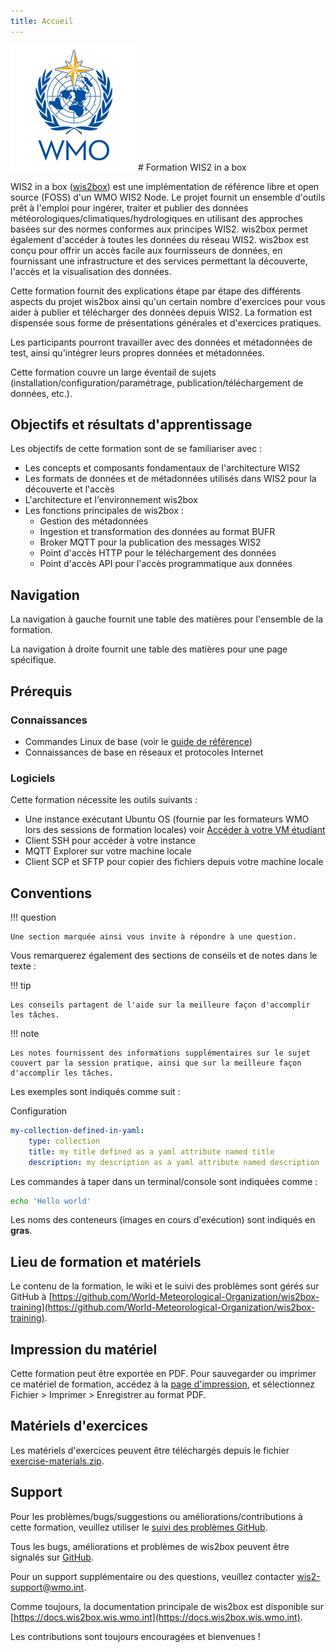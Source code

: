 ```yaml
---
title: Accueil
---
```


<img alt="WMO logo" src="../assets/img/wmo-logo.png" width="200">
# Formation WIS2 in a box

WIS2 in a box ([wis2box](https://docs.wis2box.wis.wmo.int)) est une implémentation de référence libre et open source (FOSS) d'un WMO WIS2 Node. Le projet fournit un ensemble d'outils prêt à l'emploi pour ingérer, traiter et publier des données météorologiques/climatiques/hydrologiques en utilisant des approches basées sur des normes conformes aux principes WIS2. wis2box permet également d'accéder à toutes les données du réseau WIS2. wis2box est conçu pour offrir un accès facile aux fournisseurs de données, en fournissant une infrastructure et des services permettant la découverte, l'accès et la visualisation des données.

Cette formation fournit des explications étape par étape des différents aspects du projet wis2box ainsi qu'un certain nombre d'exercices pour vous aider à publier et télécharger des données depuis WIS2. La formation est dispensée sous forme de présentations générales et d'exercices pratiques.

Les participants pourront travailler avec des données et métadonnées de test, ainsi qu'intégrer leurs propres données et métadonnées.

Cette formation couvre un large éventail de sujets (installation/configuration/paramétrage, publication/téléchargement de données, etc.).

## Objectifs et résultats d'apprentissage

Les objectifs de cette formation sont de se familiariser avec :

- Les concepts et composants fondamentaux de l'architecture WIS2
- Les formats de données et de métadonnées utilisés dans WIS2 pour la découverte et l'accès
- L'architecture et l'environnement wis2box
- Les fonctions principales de wis2box :
    - Gestion des métadonnées
    - Ingestion et transformation des données au format BUFR
    - Broker MQTT pour la publication des messages WIS2
    - Point d'accès HTTP pour le téléchargement des données
    - Point d'accès API pour l'accès programmatique aux données

## Navigation

La navigation à gauche fournit une table des matières pour l'ensemble de la formation.

La navigation à droite fournit une table des matières pour une page spécifique.

## Prérequis

### Connaissances

- Commandes Linux de base (voir le [guide de référence](cheatsheets/linux.md))
- Connaissances de base en réseaux et protocoles Internet

### Logiciels

Cette formation nécessite les outils suivants :

- Une instance exécutant Ubuntu OS (fournie par les formateurs WMO lors des sessions de formation locales) voir [Accéder à votre VM étudiant](practical-sessions/accessing-your-student-vm.md#introduction)
- Client SSH pour accéder à votre instance
- MQTT Explorer sur votre machine locale
- Client SCP et SFTP pour copier des fichiers depuis votre machine locale

## Conventions

!!! question

    Une section marquée ainsi vous invite à répondre à une question.

Vous remarquerez également des sections de conseils et de notes dans le texte :

!!! tip

    Les conseils partagent de l'aide sur la meilleure façon d'accomplir les tâches.

!!! note

    Les notes fournissent des informations supplémentaires sur le sujet couvert par la session pratique, ainsi que sur la meilleure façon d'accomplir les tâches.

Les exemples sont indiqués comme suit :

Configuration
``` {.yaml linenums="1"}
my-collection-defined-in-yaml:
    type: collection
    title: my title defined as a yaml attribute named title
    description: my description as a yaml attribute named description
```

Les commandes à taper dans un terminal/console sont indiquées comme :

```bash
echo 'Hello world'
```

Les noms des conteneurs (images en cours d'exécution) sont indiqués en **gras**.

## Lieu de formation et matériels

Le contenu de la formation, le wiki et le suivi des problèmes sont gérés sur GitHub à [https://github.com/World-Meteorological-Organization/wis2box-training](https://github.com/World-Meteorological-Organization/wis2box-training).

## Impression du matériel

Cette formation peut être exportée en PDF. Pour sauvegarder ou imprimer ce matériel de formation, accédez à la [page d'impression](print_page), et sélectionnez Fichier > Imprimer > Enregistrer au format PDF.

## Matériels d'exercices

Les matériels d'exercices peuvent être téléchargés depuis le fichier [exercise-materials.zip](/exercise-materials.zip).

## Support

Pour les problèmes/bugs/suggestions ou améliorations/contributions à cette formation, veuillez utiliser le [suivi des problèmes GitHub](https://github.com/World-Meteorological-Organization/wis2box-training/issues).

Tous les bugs, améliorations et problèmes de wis2box peuvent être signalés sur [GitHub](https://github.com/World-Meteorological-Organization/wis2box/issues).

Pour un support supplémentaire ou des questions, veuillez contacter wis2-support@wmo.int.

Comme toujours, la documentation principale de wis2box est disponible sur [https://docs.wis2box.wis.wmo.int](https://docs.wis2box.wis.wmo.int).

Les contributions sont toujours encouragées et bienvenues !